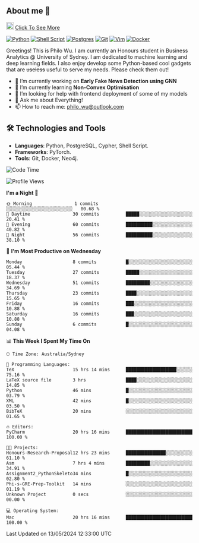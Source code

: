 ## About me 🤗

<a href="#"><img src="https://media.giphy.com/media/hvRJCLFzcasrR4ia7z/giphy.gif" width="20px" height="20px"></a> [Click To See More](https://philowu.notion.site/philowu/Philo-Hao-Wu-8bc7b2a81217493399d7db22df70fbfd)

[![Python](https://img.shields.io/badge/python-3670A0?style=for-the-badge&logo=python&logoColor=ffdd54)](#)
[![Shell Script](https://img.shields.io/badge/shell_script-%23121011.svg?style=for-the-badge&logo=gnu-bash&logoColor=white)](#)
[![Postgres](https://img.shields.io/badge/postgres-%23316192.svg?style=for-the-badge&logo=postgresql&logoColor=white)](#)
[![Git](https://img.shields.io/badge/git-%23F05033.svg?style=for-the-badge&logo=git&logoColor=white)](#)
[![Vim](https://img.shields.io/badge/VIM-%2311AB00.svg?style=for-the-badge&logo=vim&logoColor=white)](#)
[![Docker](https://img.shields.io/badge/docker-%230db7ed.svg?style=for-the-badge&logo=docker&logoColor=white)](#)

Greetings! This is Philo Wu. I am currently an Honours student in Business Analytics \@ University of Sydney. I am dedicated to machine learning and deep learning fields. I also enjoy develop some Python-based cool gadgets that are ~~useless~~ useful to serve my needs. Please check them out!

- 🔭 I’m currently working on **Early Fake News Detection using GNN**
- 🌱 I’m currently learning **Non-Convex Optimisation**
- 🤔 I’m looking for help with frontend deployment of some of my models
- 💬 Ask me about Everything!
- 📫 How to reach me: philo_wu@outlook.com

## 🛠 Technologies and Tools
- **Languages**: Python, PostgreSQL, Cypher, Shell Script.
- **Frameworks**: PyTorch.
- **Tools**: Git, Docker, Neo4j.

<!--START_SECTION:waka-->
![Code Time](http://img.shields.io/badge/Code%20Time-149%20hrs%2016%20mins-blue)

![Profile Views](http://img.shields.io/badge/Profile%20Views-0-blue)

**I'm a Night 🦉** 

```text
🌞 Morning                1 commits           ░░░░░░░░░░░░░░░░░░░░░░░░░   00.68 % 
🌆 Daytime                30 commits          █████░░░░░░░░░░░░░░░░░░░░   20.41 % 
🌃 Evening                60 commits          ██████████░░░░░░░░░░░░░░░   40.82 % 
🌙 Night                  56 commits          ██████████░░░░░░░░░░░░░░░   38.10 % 
```
📅 **I'm Most Productive on Wednesday** 

```text
Monday                   8 commits           █░░░░░░░░░░░░░░░░░░░░░░░░   05.44 % 
Tuesday                  27 commits          █████░░░░░░░░░░░░░░░░░░░░   18.37 % 
Wednesday                51 commits          █████████░░░░░░░░░░░░░░░░   34.69 % 
Thursday                 23 commits          ████░░░░░░░░░░░░░░░░░░░░░   15.65 % 
Friday                   16 commits          ███░░░░░░░░░░░░░░░░░░░░░░   10.88 % 
Saturday                 16 commits          ███░░░░░░░░░░░░░░░░░░░░░░   10.88 % 
Sunday                   6 commits           █░░░░░░░░░░░░░░░░░░░░░░░░   04.08 % 
```


📊 **This Week I Spent My Time On** 

```text
🕑︎ Time Zone: Australia/Sydney

💬 Programming Languages: 
TeX                      15 hrs 14 mins      ███████████████████░░░░░░   75.16 % 
LaTeX source file        3 hrs               ████░░░░░░░░░░░░░░░░░░░░░   14.85 % 
Python                   46 mins             █░░░░░░░░░░░░░░░░░░░░░░░░   03.79 % 
XML                      42 mins             █░░░░░░░░░░░░░░░░░░░░░░░░   03.50 % 
BibTeX                   20 mins             ░░░░░░░░░░░░░░░░░░░░░░░░░   01.65 % 

🔥 Editors: 
PyCharm                  20 hrs 16 mins      █████████████████████████   100.00 % 

🐱‍💻 Projects: 
Honours-Research-Proposal12 hrs 23 mins      ███████████████░░░░░░░░░░   61.10 % 
Asm                      7 hrs 4 mins        █████████░░░░░░░░░░░░░░░░   34.91 % 
Assignment2_PythonSkeleto34 mins             █░░░░░░░░░░░░░░░░░░░░░░░░   02.80 % 
Phi-s-GRE-Prep-Toolkit   14 mins             ░░░░░░░░░░░░░░░░░░░░░░░░░   01.19 % 
Unknown Project          0 secs              ░░░░░░░░░░░░░░░░░░░░░░░░░   00.00 % 

💻 Operating System: 
Mac                      20 hrs 16 mins      █████████████████████████   100.00 % 
```


 Last Updated on 13/05/2024 12:33:00 UTC
<!--END_SECTION:waka-->
